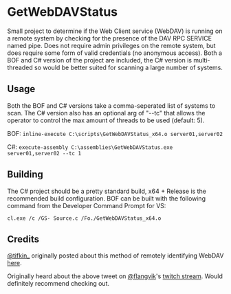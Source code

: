 # GetWebDAVStatus
Small project to determine if the Web Client service (WebDAV) is running on a remote system by checking for the presence of the DAV RPC SERVICE named pipe. Does not require admin privileges on the remote system, but does require some form of valid credentials (no anonymous access). Both a BOF and C# version of the project are included, the C# version is multi-threaded so would be better suited for scanning a large number of systems.

## Usage
Both the BOF and C# versions take a comma-seperated list of systems to scan.  The C# version also has an optional arg of "--tc" that allows the operator to control the max amount of threads to be used (default: 5).

BOF: `inline-execute C:\scripts\GetWebDAVStatus_x64.o server01,server02`

C#: `execute-assembly C:\assemblies\GetWebDAVStatus.exe server01,server02 --tc 1`

## Building
The C# project should be a pretty standard build, x64 + Release is the recommended build configuration.  BOF can be built with the following command from the Developer Command Prompt for VS:

`cl.exe /c /GS- Source.c /Fo./GetWebDAVStatus_x64.o`

## Credits
[@tifkin_](https://twitter.com/tifkin_) originally posted about this method of remotely identifying WebDAV [here](https://twitter.com/tifkin_/status/1419806476353298442).

Originally heard about the above tweet on [@flangvik](https://twitter.com/Flangvik)'s [twitch stream](https://www.twitch.tv/flangvik). Would definitely recommend checking out.
